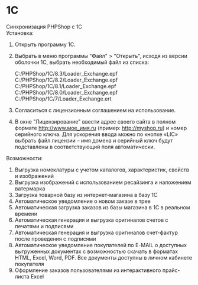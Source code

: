 # 1C
Синхронизация PHPShop с 1С\
Установка:

1. Открыть программу 1С.
2. Выбрать в меню программы "Файл" > "Открыть", исходя из версии оболочки 1С, выбрать необходимый файл из списка:

   C:/PHPShop/1C/8.3/Loader_Exchange.epf\
   C:/PHPShop/1C/8.2/Loader_Exchange.epf\
   C:/PHPShop/1C/8.1/Loader_Exchange.epf\
   C:/PHPShop/1C/8.0/Loader_Exchange.epf\
   C:/PHPShop/1C/7/Loader_Exchange.ert

3. Согласиться с лицензионным соглашением на использование.
4. В окне "Лицензирование" ввести адрес своего сайта в полном формате http://www.мое_имя.ru (пример: http://myshop.ru) и номер серийного ключа. Для ускорения ввода можно по кнопке «LIC» выбрать файл лицензии – имя домена и серийный ключ будут подставлены в соответствующий поля автоматически.

Возможности:

1. Выгрузка номеклатуры с учетом каталогов, характеристик, свойств и изображений
2. Выгрузка изображений с использованием ресайзинга и наложением ватермарка
3. Загрузка товарной базу из интернет-магазина в базу 1С
4. Автоматическое уведомление о новом заказе в трее
5. Автоматическая загрузка заказов из базы магазина в 1С в реальном времени
6. Автоматическая генерация и выгрузка оригиналов счетов с печатями и подписями
7. Автоматическая генерация и выгрузка оригиналов счет-фактур после проведения с подписями
8. Автоматическое уведомление покупателей по E-MAIL о доступных выгруженных документах с возможностью скачать в форматах HTML, Excel, Word, PDF. Все документы доступны в личном кабинете покупателя
9.  Оформление заказов пользователями из интерактивного прайс-листа Excel
